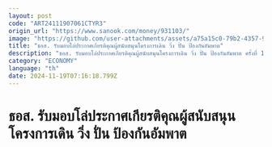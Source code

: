 ```yaml
---
layout: post
code: "ART24111907061CTYR3"
origin_url: "https://www.sanook.com/money/931103/"
image: "https://github.com/user-attachments/assets/a75a15c0-79b2-4357-91e2-7ec21468ab99"
title: "ธอส. รับมอบโล่ประกาศเกียรติคุณผู้สนับสนุนโครงการเดิน วิ่ง ปั่น ป้องกันอัมพาต"
description: "ธอส. รับมอบโล่ประกาศเกียรติคุณผู้สนับสนุนโครงการเดิน วิ่ง ปั่น ป้องกันอัมพาต ครั้งที่ 10 เฉลิมพระเกียรติพระบาทสมเด็จพระเจ้าอยู่หัว เนื่องในโอกาสพระราชพิธีมหามงคลเฉลิมพระชนมพรรษา 6 รอบ 28 กรกฎาคม 2567"
category: "ECONOMY"
language: "th"
date: 2024-11-19T07:16:18.799Z
---
```


# ธอส. รับมอบโล่ประกาศเกียรติคุณผู้สนับสนุนโครงการเดิน วิ่ง ปั่น ป้องกันอัมพาต